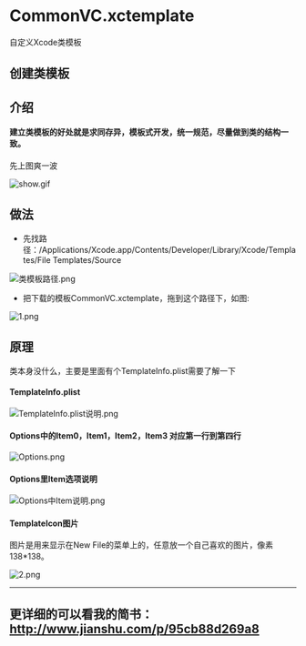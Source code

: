 # CommonVC.xctemplate
自定义Xcode类模板
## 创建类模板

## 介绍
#### 建立类模板的好处就是求同存异，模板式开发，统一规范，尽量做到类的结构一致。
先上图爽一波

![show.gif](http://upload-images.jianshu.io/upload_images/1304063-69bed1cc8c2ea731.gif?imageMogr2/auto-orient/strip)

## 做法
- 先找路径：/Applications/Xcode.app/Contents/Developer/Library/Xcode/Templates/File Templates/Source


![类模板路径.png](http://upload-images.jianshu.io/upload_images/1304063-7f955f5525b70a8c.png?imageMogr2/auto-orient/strip%7CimageView2/2/w/1240)
- 把下载的模板CommonVC.xctemplate，拖到这个路径下，如图:

![1.png](http://upload-images.jianshu.io/upload_images/1304063-5c2f67245301855e.png?imageMogr2/auto-orient/strip%7CimageView2/2/w/1240)

## 原理
类本身没什么，主要是里面有个TemplateInfo.plist需要了解一下
#### TemplateInfo.plist

![TemplateInfo.plist说明.png](http://upload-images.jianshu.io/upload_images/1304063-7c0152b08724eb0a.png?imageMogr2/auto-orient/strip%7CimageView2/2/w/1240)
#### Options中的Item0，Item1，Item2，Item3 对应第一行到第四行

![Options.png](http://upload-images.jianshu.io/upload_images/1304063-5edde055a65c9fbe.png?imageMogr2/auto-orient/strip%7CimageView2/2/w/1240)
#### Options里Item选项说明


![Options中Item说明.png](http://upload-images.jianshu.io/upload_images/1304063-9808adf8b46aeaa8.png?imageMogr2/auto-orient/strip%7CimageView2/2/w/1240)




#### TemplateIcon图片
图片是用来显示在New File的菜单上的，任意放一个自己喜欢的图片，像素138*138。

![2.png](http://upload-images.jianshu.io/upload_images/1304063-4c1a0b5ccfb085f2.png?imageMogr2/auto-orient/strip%7CimageView2/2/w/1240)

***
## 更详细的可以看我的简书：http://www.jianshu.com/p/95cb88d269a8
